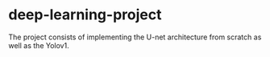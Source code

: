 # deep-learning-project
The project consists of implementing the U-net architecture from scratch as well as the Yolov1. 
